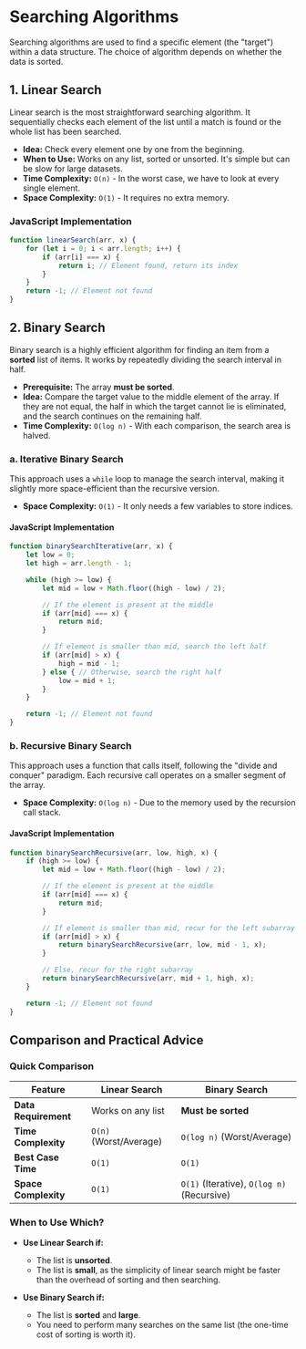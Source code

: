 # Searching Algorithms

Searching algorithms are used to find a specific element (the "target") within a data structure. The choice of algorithm depends on whether the data is sorted.

## 1. Linear Search

Linear search is the most straightforward searching algorithm. It sequentially checks each element of the list until a match is found or the whole list has been searched.

*   **Idea:** Check every element one by one from the beginning.
*   **When to Use:** Works on any list, sorted or unsorted. It's simple but can be slow for large datasets.
*   **Time Complexity:** `O(n)` - In the worst case, we have to look at every single element.
*   **Space Complexity:** `O(1)` - It requires no extra memory.

### JavaScript Implementation

```javascript
function linearSearch(arr, x) {
    for (let i = 0; i < arr.length; i++) {
        if (arr[i] === x) {
            return i; // Element found, return its index
        }
    }
    return -1; // Element not found
}
```

## 2. Binary Search

Binary search is a highly efficient algorithm for finding an item from a **sorted** list of items. It works by repeatedly dividing the search interval in half.

*   **Prerequisite:** The array **must be sorted**.
*   **Idea:** Compare the target value to the middle element of the array. If they are not equal, the half in which the target cannot lie is eliminated, and the search continues on the remaining half.
*   **Time Complexity:** `O(log n)` - With each comparison, the search area is halved.

### a. Iterative Binary Search

This approach uses a `while` loop to manage the search interval, making it slightly more space-efficient than the recursive version.

*   **Space Complexity:** `O(1)` - It only needs a few variables to store indices.

#### JavaScript Implementation

```javascript
function binarySearchIterative(arr, x) {
    let low = 0;
    let high = arr.length - 1;

    while (high >= low) {
        let mid = low + Math.floor((high - low) / 2);

        // If the element is present at the middle
        if (arr[mid] === x) {
            return mid;
        }

        // If element is smaller than mid, search the left half
        if (arr[mid] > x) {
            high = mid - 1;
        } else { // Otherwise, search the right half
            low = mid + 1;
        }
    }

    return -1; // Element not found
}
```

### b. Recursive Binary Search

This approach uses a function that calls itself, following the "divide and conquer" paradigm. Each recursive call operates on a smaller segment of the array.

*   **Space Complexity:** `O(log n)` - Due to the memory used by the recursion call stack.

#### JavaScript Implementation

```javascript
function binarySearchRecursive(arr, low, high, x) {
    if (high >= low) {
        let mid = low + Math.floor((high - low) / 2);

        // If the element is present at the middle
        if (arr[mid] === x) {
            return mid;
        }

        // If element is smaller than mid, recur for the left subarray
        if (arr[mid] > x) {
            return binarySearchRecursive(arr, low, mid - 1, x);
        }

        // Else, recur for the right subarray
        return binarySearchRecursive(arr, mid + 1, high, x);
    }

    return -1; // Element not found
}
```

## Comparison and Practical Advice

### Quick Comparison

| Feature              | Linear Search          | Binary Search          |
|----------------------|------------------------|------------------------|
| **Data Requirement** | Works on any list      | **Must be sorted**     |
| **Time Complexity**  | `O(n)` (Worst/Average) | `O(log n)` (Worst/Average) |
| **Best Case Time**   | `O(1)`                 | `O(1)`                 |
| **Space Complexity** | `O(1)`                 | `O(1)` (Iterative), `O(log n)` (Recursive) |

### When to Use Which?

*   **Use Linear Search if:**
    *   The list is **unsorted**.
    *   The list is **small**, as the simplicity of linear search might be faster than the overhead of sorting and then searching.

*   **Use Binary Search if:**
    *   The list is **sorted** and **large**.
    *   You need to perform many searches on the same list (the one-time cost of sorting is worth it).


